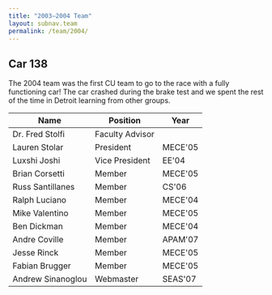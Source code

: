 ```yaml
---
title: "2003–2004 Team"
layout: subnav.team
permalink: /team/2004/
---
```


## Car 138

The 2004 team was the first CU team to go to the race with a fully functioning car! The car crashed during the brake test and we spent the rest of the time in Detroit learning from other groups.

<table>
  <thead><tr>
    <th>Name</th>
    <th>Position</th>
    <th>Year</th>
  </tr></thead>
  <tbody>
    <tr><td>Dr. Fred Stolfi</td><td>Faculty Advisor</td><td>&nbsp;</td></tr>
    <tr><td>Lauren Stolar</td><td>President</td><td>MECE'05</td></tr>
    <tr><td>Luxshi Joshi</td><td>Vice President</td><td>EE'04</td></tr>
    <tr><td>Brian Corsetti</td><td>Member</td><td>MECE'05</td></tr>
    <tr><td>Russ Santillanes</td><td>Member</td><td>CS'06</td></tr>
    <tr><td>Ralph Luciano</td><td>Member</td><td>MECE'04</td></tr>
    <tr><td>Mike Valentino</td><td>Member</td><td>MECE'05</td></tr>
    <tr><td>Ben Dickman</td><td>Member</td><td>MECE'04</td></tr>
    <tr><td>Andre Coville</td><td>Member</td><td>APAM'07</td></tr>
    <tr><td>Jesse Rinck</td><td>Member</td><td>MECE'05</td></tr>
    <tr><td>Fabian Brugger</td><td>Member</td><td>MECE'05</td></tr>
    <tr><td>Andrew Sinanoglou</td><td>Webmaster</td><td>SEAS'07</td></tr>
</table>
